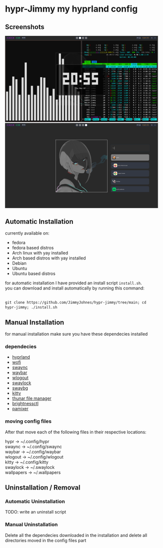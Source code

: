 # hypr-Jimmy my hyprland config


## Screenshots

![screenshot1](screenshots/2024-03-07-205542_hyprshot.png)
![screenshot2](screenshots/2024-03-07-205603_hyprshot.png)

## Automatic Installation

currently available on:  

- fedora
- fedora based distros
- Arch linux with yay installed
- Arch based distros with yay installed
- Debian
- Ubuntu
- Ubuntu based distros

for automatic installation I have provided an install script ` install.sh `.  
you can download and install automatically by running this command:  

```

git clone https://github.com/JimmyJohnes/hypr-jimmy/tree/main; cd hypr-jimmy; ./install.sh

```

## Manual Installation

for manual installation make sure you have these dependecies installed

### dependecies


- [hyprland](https://github.com/hyprwm/Hyprland)
- [wofi](https://hg.sr.ht/~scoopta/wofi)
- [swaync](https://github.com/ErikReider/SwayNotificationCenter)
- [waybar](https://github.com/Alexays/Waybar)
- [wlogout](https://github.com/ArtsyMacaw/wlogout)
- [swaylock](https://github.com/swaywm/swaylock)
- [swaybg](https://github.com/swaywm/swaybg)
- [kitty](https://github.com/kovidgoyal/kitty)
- [thunar file manager](https://docs.xfce.org/xfce/thunar/start)
- [brightnessctl](https://github.com/Hummer12007/brightnessctl)
- [pamixer](https://github.com/cdemoulins/pamixer)

### moving config files

After that move each of the following files in their respective locations:  

hypr -> ~/.config/hypr  
swaync -> ~/.config/swaync  
waybar -> ~/.config/waybar  
wlogout -> ~/.config/wlogout  
kitty -> ~/.config/kitty  
swaylock -> ~/.swaylock  
wallpapers -> ~/.wallpapers  


## Uninstallation / Removal

### Automatic Uninstallation

TODO: write an uninstall script  


### Manual Uninstallation

Delete all the dependecies downloaded in the installation and delete all directories moved in the config files part
